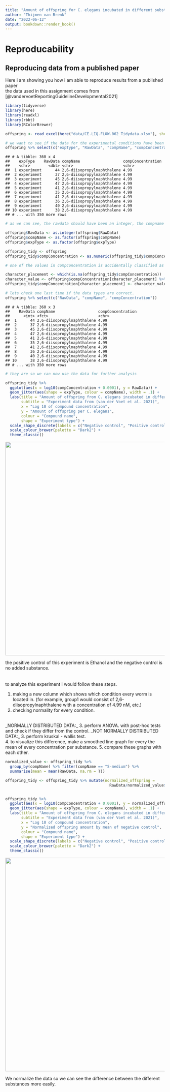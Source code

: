 ```yaml
---
title: "Amount of offspring for C. elegans incubated in different substances"
author: "Thijmen van Brenk"
date: "2022-06-12"
output: bookdown::render_book()
---
```


# Reproducability

## Reproducing data from a published paper

Here i am showing you how i am able to reproduce results from a published paper    
the data used in this assignment comes from [@vandervoetReportingGuidelineDevelopmental2021]


```r
library(tidyverse)
library(here)
library(readxl)
library(rbbt)
library(RColorBrewer)
```



```r
offspring <- read_excel(here("data/CE.LIQ.FLOW.062_Tidydata.xlsx"), sheet = 1)

# we want to see if the data for the experimental conditions have been imported correctly
offspring %>% select(c("expType", "RawData", "compName", "compConcentration"))
```

```
## # A tibble: 360 x 4
##    expType    RawData compName                   compConcentration
##    <chr>        <dbl> <chr>                      <chr>            
##  1 experiment      44 2,6-diisopropylnaphthalene 4.99             
##  2 experiment      37 2,6-diisopropylnaphthalene 4.99             
##  3 experiment      45 2,6-diisopropylnaphthalene 4.99             
##  4 experiment      47 2,6-diisopropylnaphthalene 4.99             
##  5 experiment      41 2,6-diisopropylnaphthalene 4.99             
##  6 experiment      35 2,6-diisopropylnaphthalene 4.99             
##  7 experiment      41 2,6-diisopropylnaphthalene 4.99             
##  8 experiment      36 2,6-diisopropylnaphthalene 4.99             
##  9 experiment      40 2,6-diisopropylnaphthalene 4.99             
## 10 experiment      38 2,6-diisopropylnaphthalene 4.99             
## # ... with 350 more rows
```

```r
# as we can see, the rawdata should have been an integer, the compname and expType should have been a factor and the compconcentration should have been a double. lets change that

offspring$RawData <- as.integer(offspring$RawData)
offspring$compName <- as.factor(offspring$compName)
offspring$expType <- as.factor(offspring$expType)

offspring_tidy <- offspring
offspring_tidy$compConcentration <- as.numeric(offspring_tidy$compConcentration)

# one of the values in compconcentration is accidentally classified as a character in excel and has now turned into a NA value, we will change this value manually.

character_placement <- which(is.na(offspring_tidy$compConcentration))
character_value <- offspring$compConcentration[character_placement] %>% str_replace(",", ".") %>% parse_number()
offspring_tidy$compConcentration[character_placement] <- character_value

# lets check one last time if the data types are correct.
offspring %>% select(c("RawData", "compName", "compConcentration"))
```

```
## # A tibble: 360 x 3
##    RawData compName                   compConcentration
##      <int> <fct>                      <chr>            
##  1      44 2,6-diisopropylnaphthalene 4.99             
##  2      37 2,6-diisopropylnaphthalene 4.99             
##  3      45 2,6-diisopropylnaphthalene 4.99             
##  4      47 2,6-diisopropylnaphthalene 4.99             
##  5      41 2,6-diisopropylnaphthalene 4.99             
##  6      35 2,6-diisopropylnaphthalene 4.99             
##  7      41 2,6-diisopropylnaphthalene 4.99             
##  8      36 2,6-diisopropylnaphthalene 4.99             
##  9      40 2,6-diisopropylnaphthalene 4.99             
## 10      38 2,6-diisopropylnaphthalene 4.99             
## # ... with 350 more rows
```

```r
# they are so we can now use the data for further analysis
```



```r
offspring_tidy %>%
  ggplot(aes(x = log10(compConcentration + 0.0001), y = RawData)) +
  geom_jitter(aes(shape = expType, colour = compName), width = .1) +
  labs(title = "Amount of offspring from C. elegans incubated in different substances",
       subtitle = "Experiment data from (van der Voet et al. 2021)",
       x = "Log 10 of compound concentration",
       y = "Amount of offspring per C. elegans",
       colour = "Compound name",
       shape = "Experiment type") +
  scale_shape_discrete(labels = c("Negative control", "Positive control", "Vehicle A control", "Experiment")) +
  scale_colour_brewer(palette = "Dark2") +
  theme_classic()
```

<img src="02-data_from_paper_files/figure-html/graphical visualization of the data-1.png" width="672" />

the positive control of this experiment is Ethanol and the negative control is no added substance.
<br>
<br>
<br>
to analyze this experiment I would follow these steps.       
1. making a new column which shows which condition every worm is located in. (for example, group1 would consist of 2,6-diisopropylnaphthalene with a concentration of 4.99 nM, etc.)       
2. checking normality for every condition.        
<br>
_NORMALLY DISTRIBUTED DATA:_        
3. perform ANOVA. with post-hoc tests and check if they differ from the control.       
_NOT NORMALLY DISTRIBUTED DATA:_        
3. perform kruskal - wallis test.       
<br>
4. to visualize this difference, make a smoothed line graph for every the mean of every concentration per substance.        
5. compare these graphs with each other.



```r
normalized_value <- offspring_tidy %>% 
  group_by(compName) %>% filter(compName == "S-medium") %>%
  summarise(mean = mean(RawData, na.rm = T))

offspring_tidy <- offspring_tidy %>% mutate(normalized_offspring = 
                                              RawData/normalized_value$mean)


offspring_tidy %>%
  ggplot(aes(x = log10(compConcentration + 0.0001), y = normalized_offspring)) +
  geom_jitter(aes(shape = expType, colour = compName), width = .1) +
  labs(title = "Amount of offspring from C. elegans incubated in different substances",
       subtitle = "Experiment data from (van der Voet et al. 2021)",
       x = "Log 10 of compound concentration",
       y = "Normalized offspring amount by mean of negative control",
       colour = "Compound name",
       shape = "Experiment type") +
  scale_shape_discrete(labels = c("Negative control", "Positive control", "Vehicle A control", "Experiment")) +
  scale_colour_brewer(palette = "Dark2") +
  theme_classic()
```

<img src="02-data_from_paper_files/figure-html/making normalized values-1.png" width="672" />
      
  We normalize the data so we can see the difference between the different substances more easily.
